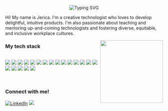 <body>
  
<div style="position: relative">

  <p align="center">
    <img src="https://readme-typing-svg.herokuapp.com?font=Fira+Code&pause=1000&color=A27DF7&width=435&lines=Jerica+Huang" alt="Typing SVG" />
  </p>

Hi! My name is Jerica. I'm a creative technologist who loves to develop delightful, intuitive products. I'm also passionate about teaching and mentoring up-and-coming technologists and fostering diverse, equitable, and inclusive workplace cultures. 
  
  </span>
  <img src="https://media.licdn.com/dms/image/C5603AQE90KdiUbsOog/profile-displayphoto-shrink_800_800/0/1599713180910?e=1684972800&v=beta&t=ZbtpVf2bhDp4PyVfnuM1IcFsVYWCB3jZCzlCT7HWSRA" width=200 height=200 align="right"/>
  <p align="left">
      <h3> My tech stack </h3> </br>
      <img src="https://img.shields.io/badge/python-3670A0?style=for-the-badge&logo=python&logoColor=ffdd54" /> 
      <img src="https://img.shields.io/badge/html5-%23E34F26.svg?style=for-the-badge&logo=html5&logoColor=white" />
      <img src="https://img.shields.io/badge/css3-%231572B6.svg?style=for-the-badge&logo=css3&logoCo" />
      <img src="https://img.shields.io/badge/Sass-CC6699?style=for-the-badge&logo=sass&logoColor=white">
      <img src="https://img.shields.io/badge/javascript-%23323330.svg?style=for-the-badge&logo=javascript&logoColor=%23F7DF1E" /> 
      <img src="https://img.shields.io/badge/React-20232A?style=for-the-badge&logo=react&logoColor=61DAFB">
      <img src="https://img.shields.io/badge/TypeScript-007ACC?style=for-the-badge&logo=typescript&logoColor=white">
      <img src="https://img.shields.io/badge/Node.js-43853D?style=for-the-badge&logo=node.js&logoColor=white">
      <img src="https://img.shields.io/badge/jQuery-0769AD?style=for-the-badge&logo=jquery&logoColor=white">
      <img src="https://img.shields.io/badge/MongoDB-4EA94B?style=for-the-badge&logo=mongodb&logoColor=white">
      <img src="https://img.shields.io/badge/bootstrap-%23563D7C.svg?style=for-the-badge&logo=bootstrap&logoColor=white" />
      <img src="https://img.shields.io/badge/flask-%23000.svg?style=for-the-badge&logo=flask&logoColor=white" />
      <img src="https://img.shields.io/badge/Java-ED8B00?style=for-the-badge&logo=openjdk&logoColor=white">
      <img src="https://img.shields.io/badge/C%2B%2B-00599C?style=for-the-badge&logo=c%2B%2B&logoColor=white">
      <img src="https://img.shields.io/badge/Swift-FA7343?style=for-the-badge&logo=swift&logoColor=white">
      <img src="https://img.shields.io/badge/r-%23276DC3.svg?style=for-the-badge&logo=r&logoColor=white" /> 
      <img src="https://img.shields.io/badge/numpy-%23013243.svg?style=for-the-badge&logo=numpy&logoColor=white" /> 
      <img src="https://img.shields.io/badge/pandas-%23150458.svg?style=for-the-badge&logo=pandas&logoColor=white" />
      <img src="https://img.shields.io/badge/SQL-CC2927?style=for-the-badge&logo=sqlr&logoColor=white" />
      <img src="https://img.shields.io/badge/Jest-323330?style=for-the-badge&logo=Jest&logoColor=white">
   </p>
      
      
</div> </br>

### Connect with me!

[<img target="_blank" src="https://img.icons8.com/bubbles/100/000000/linkedin.png" title="LinkedIn">](https://www.linkedin.com/in/jericahuang/)  [<img src="https://img.icons8.com/bubbles/100/null/web.png"/>](http://www.jericahuang.com) 